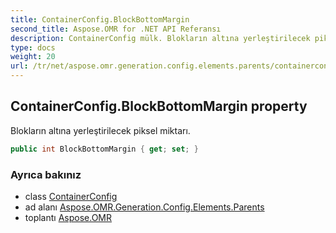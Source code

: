 ```yaml
---
title: ContainerConfig.BlockBottomMargin
second_title: Aspose.OMR for .NET API Referansı
description: ContainerConfig mülk. Blokların altına yerleştirilecek piksel miktarı.
type: docs
weight: 20
url: /tr/net/aspose.omr.generation.config.elements.parents/containerconfig/blockbottommargin/
---
```

## ContainerConfig.BlockBottomMargin property

Blokların altına yerleştirilecek piksel miktarı.

```csharp
public int BlockBottomMargin { get; set; }
```

### Ayrıca bakınız

* class [ContainerConfig](../)
* ad alanı [Aspose.OMR.Generation.Config.Elements.Parents](../../containerconfig/)
* toplantı [Aspose.OMR](../../../)



